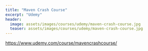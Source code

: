 ```yaml
---
title: "Maven Crash Course"
excerpt: "Udemy"
header:
  image: assets/images/courses/udemy/maven-crash-course.jpg
  teaser: assets/images/courses/udemy/maven-crash-course.jpg
---
```


<https://www.udemy.com/course/mavencrashcourse/>
